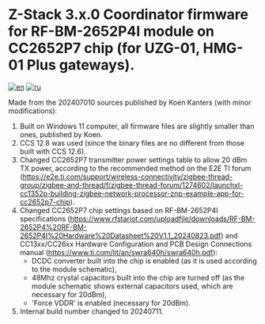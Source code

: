 # Z-Stack 3.x.0 Coordinator firmware for RF-BM-2652P4I module on CC2652P7 chip (for UZG-01, HMG-01 Plus gateways).
[![en](https://img.shields.io/badge/lang-en-blue.svg)](https://github.com/jonatasemidio/multilanguage-readme-pattern/blob/master/README.md)
[![ru](https://img.shields.io/badge/lang-ru-red.svg)](https://github.com/jonatasemidio/multilanguage-readme-pattern/blob/master/README.ru.md)


Made from the 202407010 sources published by Koen Kanters (with minor modifications):
1. Built on Windows 11 computer, all firmware files are slightly smaller than ones, published by Koen.
2. CCS 12.8 was used (since the binary files are no different from those built with CCS 12.6).
3. Changed CC2652P7 transmitter power settings table to allow 20 dBm TX power, according to the recommended method on the E2E TI forum (https://e2e.ti.com/support/wireless-connectivity/zigbee-thread-group/zigbee-and-thread/f/zigbee-thread-forum/1274602/launchxl-cc1352p-building-zigbee-network-processor-znp-example-app-for-cc2652p7-chip).
4. Changed CC2652P7 chip settings based on RF-BM-2652P4I specifications (https://www.rfstariot.com/uploadfile/downloads/RF-BM-2652P4%20RF-BM-2652P4I%20Hardware%20Datasheet%20V1.1_20240823.pdf) and CC13xx/CC26xx Hardware Configuration and PCB Design Connections manual (https://www.ti.com/lit/an/swra640h/swra640h.pdf):
   - DCDC converter built into the chip is enabled (as it is used according to the module schematic),
   - 48Mhz crystal capacitors built into the chip are turned off (as the module schematic shows external capacitors used, which are necessary for 20dBm),
   - 'Force VDDR' is enabled (necessary for 20dBm).
4. Internal build number changed to 20240711.
